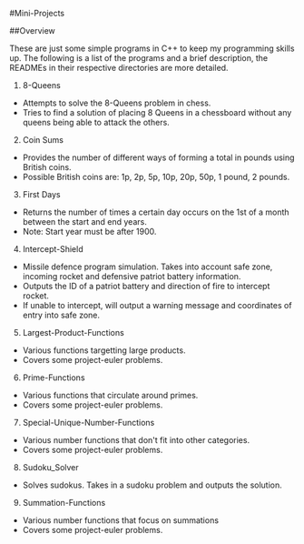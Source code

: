 #Mini-Projects

##Overview

These are just some simple programs in C++ to keep my programming skills up.
The following is a list of the programs and a brief description, the READMEs in their respective directories are more detailed.

1. 8-Queens
  * Attempts to solve the 8-Queens problem in chess.
  * Tries to find a solution of placing 8 Queens in a chessboard without any queens being able to attack the others.
2. Coin Sums
  * Provides the number of different ways of forming a total in pounds using British coins.
  * Possible British coins are: 1p, 2p, 5p, 10p, 20p, 50p, 1 pound, 2 pounds.
3. First Days
  * Returns the number of times a certain day occurs on the 1st of a month between the start and end years.
  * Note: Start year must be after 1900.
4. Intercept-Shield
  * Missile defence program simulation. Takes into account safe zone, incoming rocket and defensive patriot battery information.
  * Outputs the ID of a patriot battery and direction of fire to intercept rocket.
  * If unable to intercept, will output a warning message and coordinates of entry into safe zone.
5. Largest-Product-Functions
  * Various functions targetting large products.
  * Covers some project-euler problems.
6. Prime-Functions
  * Various functions that circulate around primes.
  * Covers some project-euler problems.
7. Special-Unique-Number-Functions
  * Various number functions that don't fit into other categories.
  * Covers some project-euler problems.
8. Sudoku_Solver
  * Solves sudokus. Takes in a sudoku problem and outputs the solution.
9. Summation-Functions
  * Various number functions that focus on summations
  * Covers some project-euler problems.